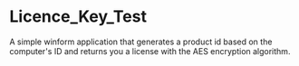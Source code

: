 # Licence_Key_Test
A simple winform application that generates a product id based on the computer's ID and returns you a license with the AES encryption algorithm.
